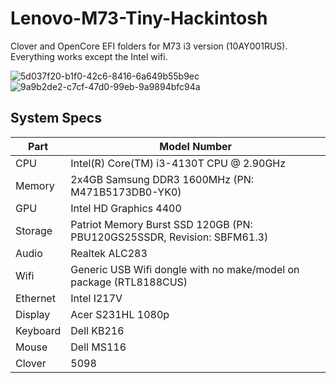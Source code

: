 # Lenovo-M73-Tiny-Hackintosh

Clover and OpenCore EFI folders for M73 i3 version (10AY001RUS). Everything works except the Intel wifi.

![5d037f20-b1f0-42c6-8416-6a649b55b9ec](https://user-images.githubusercontent.com/849044/82004638-46d58000-9618-11ea-830b-aca33298657d.jpg)
![9a9b2de2-c7cf-47d0-99eb-9a9894bfc94a](https://user-images.githubusercontent.com/849044/82004641-49d07080-9618-11ea-9526-e21acc495a6c.jpg)

## System Specs

| Part | Model Number
| --- | ---
| CPU | Intel(R) Core(TM) i3-4130T CPU @ 2.90GHz
| Memory | 2x4GB Samsung DDR3 1600MHz (PN: M471B5173DB0-YK0)
| GPU | Intel HD Graphics 4400
| Storage | Patriot Memory Burst SSD 120GB (PN: PBU120GS25SSDR, Revision: SBFM61.3)
| Audio | Realtek ALC283
| Wifi | Generic USB Wifi dongle with no make/model on package (RTL8188CUS)
| Ethernet | Intel I217V
| Display | Acer S231HL 1080p
| Keyboard | Dell KB216
| Mouse | Dell MS116
| Clover | 5098
